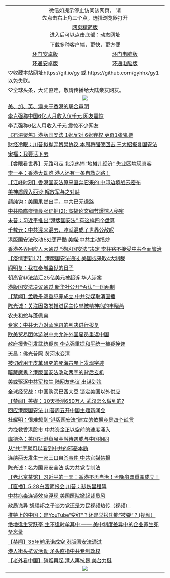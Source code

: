 
 <table>
    <tr>
    <td colspan="2" align="center">微信如提示停止访问该网页， 请<br/>先点击右上角三个点，选择浏览器打开</td>
  <tr>
  <tr>
    <td colspan="2" align="center"><a href="https://gitcdn.xyz/cdn/otiny/up/master/show005.htm">网页精简版</a><br/>进入后可以点击底部：动态网址</td>
  </tr>
  <tr>
    <td colspan="2" align="center">下载多种客户端，更快，更方便</td>
  <tr>
  <tr>
    <td align="center"><a href="https://cdn.jsdelivr.net/gh/opipe/up/oGatea.apk">环门安卓版</a></td>
    <td align="center"><a href="https://cdn.jsdelivr.net/gh/opipe/up/oGate.zip">环门电脑版</a></td>
  </tr>
  <tr>
    <td align="center"><a href="https://cdn.jsdelivr.net/gh/opipe/up/oPipe.apk">环通安卓版</a></td>
    <td align="center"><a href="https://raw.githubusercontent.com/opipe/up/master/oPipe.zip">环通电脑版</a></td>
  </tr>
<tr>
<td colspan="2" align=left>
♡收藏本站网址https://git.io/gy 或 https://github.com/gyhhx/gy1 以免失联。 
 </td>
</tr>
<td colspan="2" align=left>
♡全球头条，大陆直连，敬请传播给大陆亲友网友。
 </td>
</tr>

 <tr>
    <td colspan="2" align=center><img src="https://cdn.jsdelivr.net/gh/gyoupiodf/im1/%E7%BD%91%E9%97%A8%E6%96%B0%E9%97%BB1.jpg"></td>
 </tr>
<tr><td colspan="2" align="left"><a href="https://dfpk5celw1nnc.cloudfront.net/?name=c1177401&key=kfyrjtnopinbyjia&from=gy1">美、加、英、澳关于香港的联合声明</a></td></tr>
<tr><td colspan="2" align="left"><a href="https://dfpk5celw1nnc.cloudfront.net/?name=c1177423&key=kfyrjtnopinbyjia&from=gy1">李克强称中国6亿人月收入仅千元 网友震惊</a></td></tr>
<tr><td colspan="2" align="left"><a href="https://dfpk5celw1nnc.cloudfront.net/?name=c1177358&key=kfyrjtnopinbyjia&from=gy1">李克强称6亿人月收入千元 震惊不少网友</a></td></tr>
<tr><td colspan="2" align="left"><a href="https://dfpk5celw1nnc.cloudfront.net/?name=c1177413&key=kfyrjtnopinbyjia&from=gy1">《石涛聚焦》港版国安法 1张反对 6张弃权 更奇1张鬼票</a></td></tr>
<tr><td colspan="2" align="left"><a href="https://dfpk5celw1nnc.cloudfront.net/?name=c1177395&key=kfyrjtnopinbyjia&from=gy1">财经冷眼：川普拟抛弃贸易协议 本周将强硬回击 三大招报复国安法</a></td></tr>
<tr><td colspan="2" align="left"><a href="https://dfpk5celw1nnc.cloudfront.net/?name=c1177394&key=kfyrjtnopinbyjia&from=gy1">宋福：我要活下去</a></td></tr>
<tr><td colspan="2" align="left"><a href="https://dfpk5celw1nnc.cloudfront.net/?name=c1177383&key=kfyrjtnopinbyjia&from=gy1">【睿眼看世界】无路可走 北京热捧“地摊儿经济” 失业困境现真容</a></td></tr>
<tr><td colspan="2" align="left"><a href="https://dfpk5celw1nnc.cloudfront.net/?name=c1177396&key=kfyrjtnopinbyjia&from=gy1">李一平：香港大劫难 港人还有一条自救之路！</a></td></tr>
<tr><td colspan="2" align="left"><a href="https://dfpk5celw1nnc.cloudfront.net/?name=c1177427&key=kfyrjtnopinbyjia&from=gy1">【江峰时刻】香港国安法原来直奔它来的 中印边境战云密布</a></td></tr>
<tr><td colspan="2" align="left"><a href="https://dfpk5celw1nnc.cloudfront.net/?name=c1177378&key=kfyrjtnopinbyjia&from=gy1">美神盾舰入西沙 解放军与之对峙</a></td></tr>
<tr><td colspan="2" align="left"><a href="https://dfpk5celw1nnc.cloudfront.net/?name=c1177430&key=kfyrjtnopinbyjia&from=gy1">颜纯钩：美国果然出手，中共已无退路</a></td></tr>
<tr><td colspan="2" align="left"><a href="https://dfpk5celw1nnc.cloudfront.net/?name=c1177408&key=kfyrjtnopinbyjia&from=gy1">中共隐瞒疫情最强证据(2): 高福论文细节爆惊人秘密</a></td></tr>
<tr><td colspan="2" align="left"><a href="https://dfpk5celw1nnc.cloudfront.net/?name=c1177368&key=kfyrjtnopinbyjia&from=gy1">未普：习近平推出“港版国安法”  有这样四个盘算</a></td></tr>
<tr><td colspan="2" align="left"><a href="https://dfpk5celw1nnc.cloudfront.net/?name=c1177410&key=kfyrjtnopinbyjia&from=gy1">千载云：中共混来混去，咋就混成了世界公敌呢</a></td></tr>
<tr><td colspan="2" align="left"><a href="https://dfpk5celw1nnc.cloudfront.net/?name=c1177409&key=kfyrjtnopinbyjia&from=gy1">港版国安法改动5处更严酷 美媒:中共主动揽炒</a></td></tr>
<tr><td colspan="2" align="left"><a href="https://dfpk5celw1nnc.cloudfront.net/?name=c1177402&key=kfyrjtnopinbyjia&from=gy1">香港各界回应人大通过 “港区国安法”决定 李柱铭不接受中共全面管治</a></td></tr>
<tr><td colspan="2" align="left"><a href="https://dfpk5celw1nnc.cloudfront.net/?name=c1175610&key=kfyrjtnopinbyjia&from=gy1">【疫情更新17】港版国安法通过 美国或采取4大制裁</a></td></tr>
<tr><td colspan="2" align="left"><a href="https://dfpk5celw1nnc.cloudfront.net/?name=c1177414&key=kfyrjtnopinbyjia&from=gy1">阎明复：我在秦城监狱的日子</a></td></tr>
<tr><td colspan="2" align="left"><a href="https://dfpk5celw1nnc.cloudfront.net/?name=c1177392&key=kfyrjtnopinbyjia&from=gy1">朝高官非法结汇25亿美元被起诉 华人涉案</a></td></tr>
<tr><td colspan="2" align="left"><a href="https://dfpk5celw1nnc.cloudfront.net/?name=c1177424&key=kfyrjtnopinbyjia&from=gy1">港版国安法决议通过 新华社公开“否认”一国两制</a></td></tr>
<tr><td colspan="2" align="left"><a href="https://dfpk5celw1nnc.cloudfront.net/?name=c1177422&key=kfyrjtnopinbyjia&from=gy1">【禁闻】孟晚舟双重犯罪成立 中共党媒取消直播</a></td></tr>
<tr><td colspan="2" align="left"><a href="https://dfpk5celw1nnc.cloudfront.net/?name=c1177412&key=kfyrjtnopinbyjia&from=gy1">陈光诚：关注因散发推进民主传单被精神病的丰晓燕</a></td></tr>
<tr><td colspan="2" align="left"><a href="https://dfpk5celw1nnc.cloudfront.net/?name=c1177389&key=kfyrjtnopinbyjia&from=gy1">农夫和蛇与蓬佩奥</a></td></tr>
<tr><td colspan="2" align="left"><a href="https://dfpk5celw1nnc.cloudfront.net/?name=c1177366&key=kfyrjtnopinbyjia&from=gy1">专家：中共无力对孟晚舟的判决进行报复</a></td></tr>
<tr><td colspan="2" align="left"><a href="https://dfpk5celw1nnc.cloudfront.net/?name=c1177403&key=kfyrjtnopinbyjia&from=gy1">欧美贸易团体游说中共允许外国雇员重返中国</a></td></tr>
<tr><td colspan="2" align="left"><a href="https://dfpk5celw1nnc.cloudfront.net/?name=c1177425&key=kfyrjtnopinbyjia&from=gy1">政府报告引发武统疑虑 李克强重提和平统一被疑掩饰</a></td></tr>
<tr><td colspan="2" align="left"><a href="https://dfpk5celw1nnc.cloudfront.net/?name=c1177346&key=kfyrjtnopinbyjia&from=gy1">天昌：佛光普照 黄河水变清</a></td></tr>
<tr><td colspan="2" align="left"><a href="https://dfpk5celw1nnc.cloudfront.net/?name=c1177384&key=kfyrjtnopinbyjia&from=gy1">被切碎用于皮革研究的死海古卷上发现字迹</a></td></tr>
<tr><td colspan="2" align="left"><a href="https://dfpk5celw1nnc.cloudfront.net/?name=c1177407&key=kfyrjtnopinbyjia&from=gy1">暗藏魔鬼？港版国安法改动两字的背后玄机</a></td></tr>
<tr><td colspan="2" align="left"><a href="https://dfpk5celw1nnc.cloudfront.net/?name=c1177418&key=kfyrjtnopinbyjia&from=gy1">美或驱逐中共军校生 陆网友热议 出谋划策</a></td></tr>
<tr><td colspan="2" align="left"><a href="https://dfpk5celw1nnc.cloudfront.net/?name=c1177428&key=kfyrjtnopinbyjia&from=gy1">全球经贸战：中国购买巴西大豆 锁定美国以外供应</a></td></tr>
<tr><td colspan="2" align="left"><a href="https://dfpk5celw1nnc.cloudfront.net/?name=c1177426&key=kfyrjtnopinbyjia&from=gy1">【禁闻】美媒：10天检测650万人 武汉怎么做到的?</a></td></tr>
<tr><td colspan="2" align="left"><a href="https://dfpk5celw1nnc.cloudfront.net/?name=c1177405&key=kfyrjtnopinbyjia&from=gy1">回应港版国安法 川普周五开中国主题新闻会</a></td></tr>
<tr><td colspan="2" align="left"><a href="https://dfpk5celw1nnc.cloudfront.net/?name=c1177344&key=kfyrjtnopinbyjia&from=gy1">杜耀明：很难想到“港版国安法”建立的依据竟是四个谎言</a></td></tr>
<tr><td colspan="2" align="left"><a href="https://dfpk5celw1nnc.cloudfront.net/?name=c1177369&key=kfyrjtnopinbyjia&from=gy1">为挽救香港股市 中共资金正以空前的速度涌入</a></td></tr>
<tr><td colspan="2" align="left"><a href="https://dfpk5celw1nnc.cloudfront.net/?name=c1177429&key=kfyrjtnopinbyjia&from=gy1">库德洛：美国对港贸易金融待遇或与中国相同</a></td></tr>
<tr><td colspan="2" align="left"><a href="https://dfpk5celw1nnc.cloudfront.net/?name=c1177348&key=kfyrjtnopinbyjia&from=gy1">从“共”字就可以看到中共的邪恶本质</a></td></tr>
<tr><td colspan="2" align="left"><a href="https://dfpk5celw1nnc.cloudfront.net/?name=c1177397&key=kfyrjtnopinbyjia&from=gy1">连续两天发生一家三口自杀事件 中共官媒禁报</a></td></tr>
<tr><td colspan="2" align="left"><a href="https://dfpk5celw1nnc.cloudfront.net/?name=c1177411&key=kfyrjtnopinbyjia&from=gy1">陈光诚：名为国家安全法 实为共党专制法</a></td></tr>
<tr><td colspan="2" align="left"><a href="https://dfpk5celw1nnc.cloudfront.net/?name=c1177349&key=kfyrjtnopinbyjia&from=gy1">【老北京茶馆】习近平的一天：香港不再自治！孟晚舟双重罪成立！</a></td></tr>
<tr><td colspan="2" align="left"><a href="https://dfpk5celw1nnc.cloudfront.net/?name=c1177365&key=kfyrjtnopinbyjia&from=gy1">【直播】5·28白宫简报会 川普：悲伤里程碑</a></td></tr>
<tr><td colspan="2" align="left"><a href="https://dfpk5celw1nnc.cloudfront.net/?name=c1177399&key=kfyrjtnopinbyjia&from=gy1">中共病毒连锁效应浮现 美国医院掀起裁员风</a></td></tr>
<tr><td colspan="2" align="left"><a href="https://dfpk5celw1nnc.cloudfront.net/?name=c1177443&key=kfyrjtnopinbyjia&from=gy1">政局诡异 胡耀邦之子谈为党还是为民视频热传（视频）</a></td></tr>
<tr><td colspan="2" align="left"><a href="https://dfpk5celw1nnc.cloudfront.net/?name=c1177400&key=kfyrjtnopinbyjia&from=gy1">推特上的中国：是YouTube“变红”？还是举报功能“被耍”？(视频）</a></td></tr>
<tr><td colspan="2" align="left"><a href="https://dfpk5celw1nnc.cloudfront.net/?name=c1177377&key=kfyrjtnopinbyjia&from=gy1">绝地逢生贾跃亭 生不逢时牟其中 —— 美中制度差异中的企业家生死备忘录</a></td></tr>
<tr><td colspan="2" align="left"><a href="https://dfpk5celw1nnc.cloudfront.net/?name=c1177381&key=kfyrjtnopinbyjia&from=gy1">【禁闻】35年前承诺成空 港版国安法通过</a></td></tr>
<tr><td colspan="2" align="left"><a href="https://dfpk5celw1nnc.cloudfront.net/?name=c1177416&key=kfyrjtnopinbyjia&from=gy1">港人街头抗议活动 矛头直指中共专制政权</a></td></tr>
<tr><td colspan="2" align="left"><a href="https://dfpk5celw1nnc.cloudfront.net/?name=c1177406&key=kfyrjtnopinbyjia&from=gy1">【老外看中国】硝烟再起 港人再抗暴 美台力挺</a></td></tr>

  <tr>
    <td colspan="2" align="center"><img src="https://cdn.jsdelivr.net/gh/opipe/up/oGate65.jpg"/></td>
  </tr>
 

</table>

